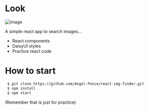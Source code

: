 # Look
![image](https://user-images.githubusercontent.com/60164099/149650494-40e546ab-3093-47f8-91b2-28062f41a87c.png)

A simple react app to search images...
- React components
- DaisyUI styles
- Practice react code

# How to start

```bash
 $ git clone https://github.com/Angel-Ponce/react-img-finder.git
 $ npm install
 $ npm start
```

(Remember that is just for practice)
